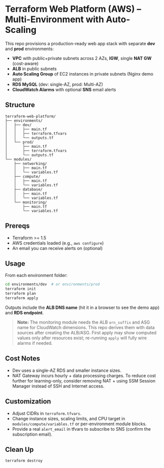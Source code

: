 # Terraform Web Platform (AWS) – Multi-Environment with Auto-Scaling

This repo provisions a production-ready web app stack with separate **dev** and **prod** environments:

- **VPC** with public+private subnets across 2 AZs, **IGW**, single **NAT GW** (cost-aware)
- **ALB** in public subnets
- **Auto Scaling Group** of EC2 instances in private subnets (Nginx demo app)
- **RDS MySQL** (dev: single-AZ, prod: Multi-AZ)
- **CloudWatch Alarms** with optional **SNS** email alerts

## Structure

```
terraform-web-platform/
├── environments/
│   ├── dev/
│   │   ├── main.tf
│   │   ├── terraform.tfvars
│   │   └── outputs.tf
│   └── prod/
│       ├── main.tf
│       ├── terraform.tfvars
│       └── outputs.tf
└── modules/
    ├── networking/
    │   ├── main.tf
    │   └── variables.tf
    ├── compute/
    │   ├── main.tf
    │   └── variables.tf
    ├── database/
    │   ├── main.tf
    │   └── variables.tf
    └── monitoring/
        ├── main.tf
        └── variables.tf
```

## Prereqs

- Terraform >= 1.5
- AWS credentials loaded (e.g., `aws configure`)
- An email you can receive alerts on (optional)

## Usage

From each environment folder:

```bash
cd environments/dev  # or environments/prod
terraform init
terraform plan
terraform apply
```

Outputs include the **ALB DNS name** (hit it in a browser to see the demo app) and **RDS endpoint**.

> **Note:** The monitoring module needs the ALB `arn_suffix` and ASG name for CloudWatch dimensions. This repo derives them with data sources after creating the ALB/ASG. First apply may show computed values only after resources exist; re-running `apply` will fully wire alarms if needed.

## Cost Notes

- Dev uses a single-AZ RDS and smaller instance sizes.
- NAT Gateway incurs hourly + data processing charges. To reduce cost further for learning-only, consider removing NAT + using SSM Session Manager instead of SSH and Internet access.

## Customization

- Adjust CIDRs in `terraform.tfvars`.
- Change instance sizes, scaling limits, and CPU target in `modules/compute/variables.tf` or per-environment module blocks.
- Provide a real `alert_email` in tfvars to subscribe to SNS (confirm the subscription email).

## Clean Up

```bash
terraform destroy
```
